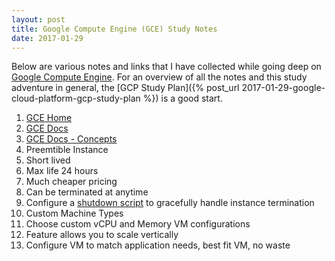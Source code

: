 ```yaml
---
layout: post
title: Google Compute Engine (GCE) Study Notes
date: 2017-01-29
---
```


Below are various notes and links that I have collected while going deep on
[Google Compute Engine](https://cloud.google.com/compute/). For an overview of
all the notes and this study adventure in general, the [GCP Study Plan]({%
post_url 2017-01-29-google-cloud-platform-gcp-study-plan %}) is a good start.

<!--more-->

1. [GCE Home](https://cloud.google.com/compute/)
1. [GCE Docs](https://cloud.google.com/compute/docs/)
1. [GCE Docs - Concepts](https://cloud.google.com/compute/docs/concepts)
1. Preemtible Instance
  1. Short lived
  1. Max life 24 hours
  1. Much cheaper pricing
  1. Can be terminated at anytime
  1. Configure a [shutdown script](https://cloud.google.com/compute/docs/shutdownscript) to
     gracefully handle instance termination
1. Custom Machine Types
  1. Choose custom vCPU and Memory VM configurations
  1. Feature allows you to scale vertically
  1. Configure VM to match application needs, best fit VM, no waste
